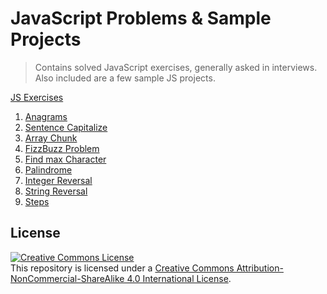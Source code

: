 # JavaScript Problems & Sample Projects

> Contains solved JavaScript exercises, generally asked in interviews. Also included are a few sample JS projects.

[JS Exercises](https://github.com/Narahari-Sundaragopalan/vanillaJSProjects/tree/master/exercises)

1. [Anagrams](https://github.com/Narahari-Sundaragopalan/vanillaJSProjects/blob/master/exercises/anagrams.js)
2. [Sentence Capitalize](https://github.com/Narahari-Sundaragopalan/vanillaJSProjects/blob/master/exercises/capitalize.js)
3. [Array Chunk](https://github.com/Narahari-Sundaragopalan/vanillaJSProjects/blob/master/exercises/chunk.js)
4. [FizzBuzz Problem](https://github.com/Narahari-Sundaragopalan/vanillaJSProjects/blob/master/exercises/fizzBuzz.js)
5. [Find max Character](https://github.com/Narahari-Sundaragopalan/vanillaJSProjects/blob/master/exercises/maxChar.js)
6. [Palindrome](https://github.com/Narahari-Sundaragopalan/vanillaJSProjects/blob/master/exercises/palindrome.js)
7. [Integer Reversal](https://github.com/Narahari-Sundaragopalan/vanillaJSProjects/blob/master/exercises/reverseInt.js)
8. [String Reversal](https://github.com/Narahari-Sundaragopalan/vanillaJSProjects/blob/master/exercises/reverseString.js)
9. [Steps](https://github.com/Narahari-Sundaragopalan/vanillaJSProjects/blob/master/exercises/steps.js)


## License

<a rel="license" href="http://creativecommons.org/licenses/by-nc-sa/4.0/"><img alt="Creative Commons License" style="border-width:0" src="https://i.creativecommons.org/l/by-nc-sa/4.0/88x31.png" /></a><br /><span xmlns:dct="http://purl.org/dc/terms/" property="dct:title">This repository</span> is licensed under a <a rel="license" href="http://creativecommons.org/licenses/by-nc-sa/4.0/">Creative Commons Attribution-NonCommercial-ShareAlike 4.0 International License</a>.
